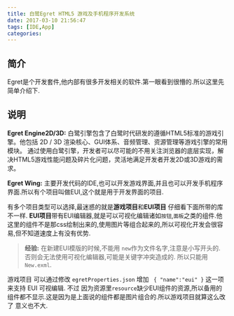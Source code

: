 ```yaml
---
title: 白鹭Egret HTML5 游戏及手机程序开发系统
date: 2017-03-10 21:56:47
tags: [IDE,App]
categories:
---
```


## 简介
Egret是个开发套件,他内部有很多开发相关的软件.第一眼看到很懵的.所以这里先简单介绍下.

## 说明
**Egret Engine2D/3D:** 白鹭引擎包含了白鹭时代研发的遵循HTML5标准的游戏引擎。他包括 2D / 3D 渲染核心、GUI体系、音频管理、资源管理等游戏引擎的常用模块。
通过使用白鹭引擎，开发者可以尽可能的不用关注浏览器的底层实现，解决HTML5游戏性能问题及碎片化问题，灵活地满足开发者开发2D或3D游戏的需求。


**Egret Wing:** 主要开发代码的IDE,也可以开发游戏界面,并且也可以开发手机程序界面.所以有个项目叫做EUI,这个就是用于开发界面的项目.

有多个项目类型可以选择,最迷惑的就是**游戏项目**和**EUI项目** 仔细看下面所带的库不一样.
**EUI项目**带有EUI编辑器,就是可以可视化编辑诸如`按钮`,`面板`之类的组件.他这里的组件不是那css绘制出来的,使用图片等组合起来的,所以可视化开发会很容易,但不知道速度上有没有优势.

>**经验:** 在新建EUI模版的时候,不能用 `new`作为文件名字,注意是小写开头的.
否则会无法使用可视化编辑器,可能是关键字冲突造成的. 所以只能用 `New.exml`.
>
游戏项目 可以通过修改 `egretProperties.json` 增加 ` { "name":"eui" }` 这一项来支持 EUI 可视编辑.
不过 因为资源里`resource`缺少EUI组件的资源,所以备用的组件都不显示.这是因为是上面说的组件都是图片组合的.所以游戏项目就算这么改了 意义也不大.
